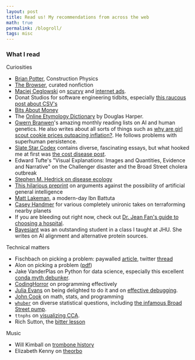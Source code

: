```yaml
---
layout: post
title: Read us! My recommendations from across the web
math: true
permalink: /blogroll/
tags: misc
---
```



### What I read

Curiosities 

- [Brian Potter](https://www.construction-physics.com/), Construction Physics
- [The Browser](https://thebrowser.com/), curated nonfiction
- [Maciej Ceglowski](https://idlewords.com/about.htm) on [scurvy](https://idlewords.com/2010/03/scott_and_scurvy.htm) and [internet ads](https://idlewords.com/talks/what_happens_next_will_amaze_you.htm).
- Donat Studios for software engineering tidbits, especially [this raucous post about CSV's](https://donatstudios.com/Falsehoods-Programmers-Believe-About-CSVs)
- [Bits About Money](https://www.bitsaboutmoney.com/)
- The [Online Etymology Dictionary](https://www.etymonline.com/search?q=blog) by Douglas Harper.
- [Gwern Branwen](https://www.gwern.net/)'s amazing monthly reading lists on AI and human genetics. He also writes about all sorts of things such as [why are girl scout cookie prices outpacing inflation?](https://www.gwern.net/Girl-Scouts-and-good-governance). He follows problems with superhuman persistence.
- [Slate Star Codex](https://slatestarcodex.com) contains diverse, fascinating essays, but what hooked me at first was [the cost disease post](https://slatestarcodex.com/2017/02/09/considerations-on-cost-disease/).
- Edward Tufte's "Visual Explanations: Images and Quantities, Evidence and Narrative" on the Challenger disaster and the Broad Street cholera outbreak
- [Stephen M. Hedrick on disease ecology](https://www.ncbi.nlm.nih.gov/pmc/articles/PMC5711578/)
- [This hilarious preprint](https://arxiv.org/pdf/1703.10987.pdf) on arguments against the possibility of artificial general intelligence
- [Matt Lakeman](https://mattlakeman.org/), a modern-day Ibn Battuta
- [Casey Handmer](https://www.caseyhandmer.com/) for various completely unironic takes on terraforming nearby planets
- If you are bleeding out right now, check out [Dr. Jean Fan's guide to choosing a hospital](https://jef.works/blog/2024/04/22/hospital-shoppable-services/).
- [Bayesiant](https://thebayesiant.substack.com/) was an outstanding student in a class I taught at JHU. She writes on AI alignment and alternative protein sources. 

Technical matters

- Fischbach on picking a problem: paywalled [article](https://www.cell.com/cell/abstract/S0092-8674(24)00304-0), twitter [thread](https://x.com/mfgrp/status/1778440273988812835)
- Alon on picking a problem ([pdf](https://www.weizmann.ac.il/mcb/alon/sites/mcb.UriAlon/files/uploads/nurturing/howtochoosegoodproblem.pdf))
- Jake VanderPlas on Python for data science, especially this excellent [conda myth debunker](http://jakevdp.github.io/blog/2016/08/25/conda-myths-and-misconceptions/).
- [CodingHorror](https://blog.codinghorror.com/) on programming effectively 
- [Julia Evans](https://jvns.ca/about/) on being delighted to do it and on [effective debugging](https://jvns.ca/blog/2022/12/08/a-debugging-manifesto/).
- [John Cook](https://www.johndcook.com/blog/) on math, stats, and programming
- [`whuber`](https://stats.stackexchange.com/users/919/whuber) on diverse statistical questions, including [the infamous Broad Street pump](https://stats.stackexchange.com/questions/297504/what-statistical-model-or-algorithm-could-be-used-to-solve-the-john-snow-cholera).
- `ttnphs` on [visualizing CCA](https://stats.stackexchange.com/questions/65692/how-to-visualize-what-canonical-correlation-analysis-does-in-comparison-to-what/65817#65817).
- Rich Sutton, the [bitter lesson](http://www.incompleteideas.net/IncIdeas/BitterLesson.html)

Music

- Will Kimball on [trombone history](http://kimballtrombone.com/trombone-history-timeline/)
- Elizabeth Kenny on [theorbo](https://www.youtube.com/watch?v=eVabz8LneI4)